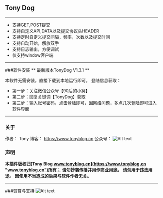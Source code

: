 ## Tony Dog 

---
- 支持GET,POST提交
- 支持自定义API,DATA以及提交协议头HEADER
- 支持定时自定义提交间隔，频率，次数以及提交时间
- 支持自动开始，解放双手
- 支持日志输出，方便调试
- 仅支持window客户端

---
###软件安装
** 最新版本TonyDog V1.3.1 **

本软件无需安装，直接下载到本地运行即可。
登陆信息获取：
- 第一步：关注微信公众号【90后的小窝】
- 第二步：回复关键词【TonyDog】获取
- 第三步：输入账号密码，点击登陆即可，因网络问题，多点几次登陆即可进入软件界面


---
### 关于

作者： Tony
博客： https://www.tonyblog.cn
公众号：
![Alt text](https://www.tonyblog.cn/uploads/onlineUpload/20180117_81914.jpg?raw=true "Tony Wechat")

### 声明

**本插件版权归[Tony Blog www.tonyblog.cn](https://www.tonyblog.cn "www.tonyblog.cn")所有；**
**请勿抄袭传播并用作商业用途。**
**请勿用于违法用途。**
**因使用不当造成的后果与软件作者无关。**

---
###赞赏与支持
![Alt text](https://www.tonyblog.cn/default/images/rewards.png?raw=true "Tony Wechat")
